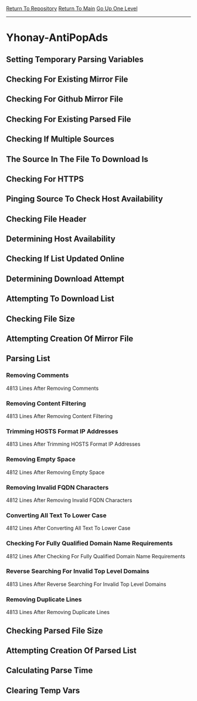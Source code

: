 [Return To Repository](https://github.com/deathbybandaid/piholeparser/)
[Return To Main](https://github.com/deathbybandaid/piholeparser/blob/master/RecentRunLogs/Mainlog.md)
[Go Up One Level](https://github.com/deathbybandaid/piholeparser/blob/master/RecentRunLogs/TopLevelScripts/30-Processing-Blacklists.md)
____________________________________
# Yhonay-AntiPopAds
## Setting Temporary Parsing Variables
## Checking For Existing Mirror File
## Checking For Github Mirror File
## Checking For Existing Parsed File
## Checking If Multiple Sources
## The Source In The File To Download Is
## Checking For HTTPS
## Pinging Source To Check Host Availability
## Checking File Header
## Determining Host Availability
## Checking If List Updated Online
## Determining Download Attempt
## Attempting To Download List
## Checking File Size
## Attempting Creation Of Mirror File
## Parsing List
### Removing Comments
4813 Lines After Removing Comments
### Removing Content Filtering
4813 Lines After Removing Content Filtering
### Trimming HOSTS Format IP Addresses
4813 Lines After Trimming HOSTS Format IP Addresses
### Removing Empty Space
4812 Lines After Removing Empty Space
### Removing Invalid FQDN Characters
4812 Lines After Removing Invalid FQDN Characters
### Converting All Text To Lower Case
4812 Lines After Converting All Text To Lower Case
### Checking For Fully Qualified Domain Name Requirements
4812 Lines After Checking For Fully Qualified Domain Name Requirements
### Reverse Searching For Invalid Top Level Domains
4813 Lines After Reverse Searching For Invalid Top Level Domains
### Removing Duplicate Lines
4813 Lines After Removing Duplicate Lines
## Checking Parsed File Size
## Attempting Creation Of Parsed List
## Calculating Parse Time
## Clearing Temp Vars
